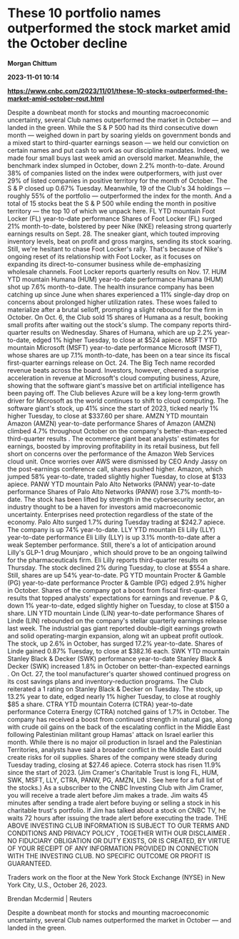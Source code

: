 # These 10 portfolio names outperformed the stock market amid the October decline
**Morgan Chittum**

**2023-11-01 10:14**

**https://www.cnbc.com/2023/11/01/these-10-stocks-outperformed-the-market-amid-october-rout.html**

Despite a downbeat month for stocks and mounting macroeconomic uncertainty, several Club names outperformed the market in October — and landed in the green. While the S & P 500 had its third consecutive down month — weighed down in part by soaring yields on government bonds and a mixed start to third-quarter earnings season — we held our conviction on certain names and put cash to work as our discipline mandates. Indeed, we made four small buys last week amid an oversold market. Meanwhile, the benchmark index slumped in October, down 2.2% month-to-date. Around 38% of companies listed on the index were outperformers, with just over 29% of listed companies in positive territory for the month of October. The S & P closed up 0.67% Tuesday. Meanwhile, 19 of the Club's 34 holdings — roughly 55% of the portfolio — outperformed the index for the month. And a total of 15 stocks beat the S & P 500 while ending the month in positive territory — the top 10 of which we unpack here. FL YTD mountain Foot Locker (FL) year-to-date performance Shares of Foot Locker (FL) surged 21% month-to-date, bolstered by peer Nike (NKE) releasing strong quarterly earnings results on Sept. 28. The sneaker giant, which touted improving inventory levels, beat on profit and gross margins, sending its stock soaring. Still, we're hesitant to chase Foot Locker's rally. That's because of Nike's ongoing reset of its relationship with Foot Locker, as it focuses on expanding its direct-to-consumer business while de-emphasizing wholesale channels. Foot Locker reports quarterly results on Nov. 17. HUM YTD mountain Humana (HUM) year-to-date performance Humana (HUM) shot up 7.6% month-to-date. The health insurance company has been catching up since June when shares experienced a 11% single-day drop on concerns about prolonged higher utilization rates. These woes failed to materialize after a brutal selloff, prompting a slight rebound for the firm in October. On Oct. 6, the Club sold 15 shares of Humana as a result, booking small profits after waiting out the stock's slump. The company reports third-quarter results on Wednesday. Shares of Humana, which are up 2.2% year-to-date, edged 1% higher Tuesday, to close at $524 apiece. MSFT YTD mountain Microsoft (MSFT) year-to-date performance Microsoft (MSFT), whose shares are up 7.1% month-to-date, has been on a tear since its fiscal first-quarter earnings release on Oct. 24. The Big Tech name recorded revenue beats across the board. Investors, however, cheered a surprise acceleration in revenue at Microsoft's cloud computing business, Azure, showing that the software giant's massive bet on artificial intelligence has been paying off. The Club believes Azure will be a key long-term growth driver for Microsoft as the world continues to shift to cloud computing. The software giant's stock, up 41% since the start of 2023, ticked nearly 1% higher Tuesday, to close at $337.60 per share. AMZN YTD mountain Amazon (AMZN) year-to-date performance Shares of Amazon (AMZN) climbed 4.7% throughout October on the company's better-than-expected third-quarter results . The ecommerce giant beat analysts' estimates for earnings, boosted by improving profitability in its retail business, but fell short on concerns over the performance of the Amazon Web Services cloud unit. Once worries over AWS were dismissed by CEO Andy Jassy on the post-earnings conference call, shares pushed higher. Amazon, which jumped 58% year-to-date, traded slightly higher Tuesday, to close at $133 apiece. PANW YTD mountain Palo Alto Networks (PANW) year-to-date performance Shares of Palo Alto Networks (PANW) rose 3.7% month-to-date. The stock has been lifted by strength in the cybersecurity sector, an industry thought to be a haven for investors amid macroeconomic uncertainty. Enterprises need protection regardless of the state of the economy. Palo Alto surged 1.7% during Tuesday trading at $242.7 apiece. The company is up 74% year-to-date. LLY YTD mountain Eli Lilly (LLY) year-to-date performance Eli Lilly (LLY) is up 3.1% month-to-date after a weak September performance. Still, there's a lot of anticipation around Lilly's GLP-1 drug Mounjaro , which should prove to be an ongoing tailwind for the pharmaceuticals firm. Eli Lilly reports third-quarter results on Thursday. The stock declined 2% during Tuesday, to close at $554 a share. Still, shares are up 54% year-to-date. PG YTD mountain Procter & Gamble (PG) year-to-date performance Procter & Gamble (PG) edged 2.9% higher in October. Shares of the company got a boost from fiscal first-quarter results that topped analysts' expectations for earnings and revenue. P & G, down 1% year-to-date, edged slightly higher on Tuesday, to close at $150 a share. LIN YTD mountain Linde (LIN) year-to-date performance Shares of Linde (LIN) rebounded on the company's stellar quarterly earnings release last week. The industrial gas giant reported double-digit earnings growth and solid operating-margin expansion, along wit an upbeat profit outlook. The stock, up 2.6% in October, has surged 17.2% year-to-date. Shares of Linde gained 0.87% Tuesday, to close at $382.16 each. SWK YTD mountain Stanley Black & Decker (SWK) performance year-to-date Stanley Black & Decker (SWK) increased 1.8% in October on better-than-expected earnings . On Oct. 27, the tool manufacturer's quarter showed continued progress on its cost savings plans and inventory-reduction programs. The Club reiterated a 1 rating on Stanley Black & Decker on Tuesday. The stock, up 13.2% year to date, edged nearly 1% higher Tuesday, to close at roughly $85 a share. CTRA YTD mountain Coterra (CTRA) year-to-date performance Coterra Energy (CTRA) notched gains of 1.7% in October. The company has received a boost from continued strength in natural gas, along with crude oil gains on the back of the escalating conflict in the Middle East following Palestinian militant group Hamas' attack on Israel earlier this month. While there is no major oil production in Israel and the Palestinian Territories, analysts have said a broader conflict in the Middle East could create risks for oil supplies. Shares of the company were steady during Tuesday trading, closing at $27.46 apiece. Coterra stock has risen 11.9% since the start of 2023. (Jim Cramer's Charitable Trust is long FL, HUM, SWK, MSFT, LLY, CTRA, PANW, PG, AMZN, LIN . See here for a full list of the stocks.) As a subscriber to the CNBC Investing Club with Jim Cramer, you will receive a trade alert before Jim makes a trade. Jim waits 45 minutes after sending a trade alert before buying or selling a stock in his charitable trust's portfolio. If Jim has talked about a stock on CNBC TV, he waits 72 hours after issuing the trade alert before executing the trade. THE ABOVE INVESTING CLUB INFORMATION IS SUBJECT TO OUR TERMS AND CONDITIONS AND PRIVACY POLICY , TOGETHER WITH OUR DISCLAIMER . NO FIDUCIARY OBLIGATION OR DUTY EXISTS, OR IS CREATED, BY VIRTUE OF YOUR RECEIPT OF ANY INFORMATION PROVIDED IN CONNECTION WITH THE INVESTING CLUB. NO SPECIFIC OUTCOME OR PROFIT IS GUARANTEED.

Traders work on the floor at the New York Stock Exchange (NYSE) in New York City, U.S., October 26, 2023.

Brendan Mcdermid | Reuters

Despite a downbeat month for stocks and mounting macroeconomic uncertainty, several Club names outperformed the market in October — and landed in the green.